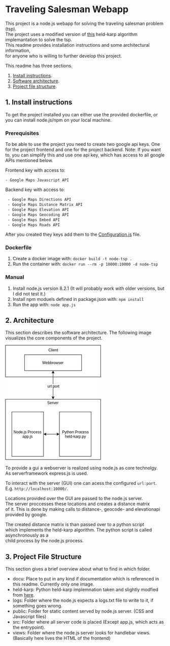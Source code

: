# Traveling Salesman Webapp

This project is a node.js webapp for solving the traveling salesman problem (tsp). <br>
The project uses a modified version of [this](https://github.com/CarlEkerot/held-karp) held-karp algorithm implemantation to solve the tsp. <br>
This readme provides installation instructions and some architectural information, <br>
for anyone who is willing to further develop this project.

This readme has three sections.
1. [Install instructions](https://github.com/RimacV/node-tsp/blob/master/Readme.md#1-install-instructions).
2. [Software architecture](https://github.com/RimacV/node-tsp/blob/master/Readme.md#2-architecture).
3. [Project file structure](https://github.com/RimacV/node-tsp/blob/master/Readme.md#1-install-instructions).

## 1. Install instructions
To get the project installed you can either use the provided dockerfile,
or you can install node.js/npm on your local machine. 

### Prerequisites
To be able to use the project 
you need to create two google api keys. One for the project frontend and one for the project backend.
Note: If you want to, you can simplify this and use one api key, which has access to all google APIs 
mentioned below.

Frontend key with access to: 
```
- Google Maps Javascript API
```

Backend key with access to: 
```
 - Google Maps Directions API	
 - Google Maps Distance Matrix API	
 - Google Maps Elevation API	
 - Google Maps Geocoding API	
 - Google Maps Embed API	
 - Google Maps Roads API
```
After you created they keys add them to the [Configuration.js](src/Configuration.js)  file.


### Dockerfile
1. Create a docker image with:  ```docker build -t node-tsp .```
2. Run the container with: ```docker run --rm -p 10000:10000 -d node-tsp```

### Manual
1. Install node.js version 8.2.1 (It will probably work with older versions, but I did not test it.)
2. Install npm moduels defined in package.json with:  ```npm install ```
3. Run the app with: ```node app.js```

## 2. Architecture
This section describes the software architecture. The following image <br>
visualizes the core components of the project. <br>

![Image of project architecture](docu/tsp-top-level-architecture.png)


To provide a gui a webserver is realized using node.js as core technolgy.<br>
As serverframework express.js is used.

To interact with the server (GUI) one can acess the configured ```url:port```.<br>
E.g. ```http://localhost:10000/```. 

Locations provided over the GUI are passed to the node.js server. <br>
The server proccesses these locations and creates a distance matrix <br>
of it. This is done by making calls to distance-, geocode- and elevationapi <br>
provided by google. <br>

The created distance matrix is than passed over to a python script <br>
which implements the held-karp algorithm. The python script is called asynchronously as a <br>
child process by the node.js process.

## 3. Project File Structure
This section gives a brief overview about what to find in which folder.
- docu: Place to put in any kind if documentation which is referenced in this readme. Currently only one image.
- held-karp: Python held-karp implemnation taken and slightly modfied from [here](https://github.com/CarlEkerot/held-karp).
- logs: Folder where the node.js expects a logs.txt file to write to it, if something goes wrong.
- public: Folder for static content served by node.js server. (CSS and Javascript files)
- src: Folder where all server code is placed (Except app.js, which acts as the entrypoint).
- views: Folder where the node.js server looks for handlebar views. (Basically here lives the HTML of the frontend)




